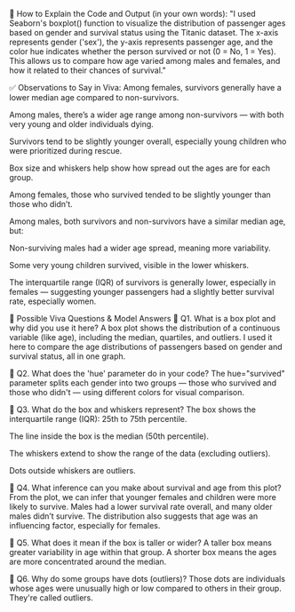 🧾 How to Explain the Code and Output (in your own words):
"I used Seaborn's boxplot() function to visualize the distribution of passenger ages based on gender and survival status using the Titanic dataset.
The x-axis represents gender ('sex'), the y-axis represents passenger age, and the color hue indicates whether the person survived or not (0 = No, 1 = Yes).
This allows us to compare how age varied among males and females, and how it related to their chances of survival."

✅ Observations to Say in Viva:
Among females, survivors generally have a lower median age compared to non-survivors.

Among males, there’s a wider age range among non-survivors — with both very young and older individuals dying.

Survivors tend to be slightly younger overall, especially young children who were prioritized during rescue.

Box size and whiskers help show how spread out the ages are for each group.

Among females, those who survived tended to be slightly younger than those who didn’t.

Among males, both survivors and non-survivors have a similar median age, but:

Non-surviving males had a wider age spread, meaning more variability.

Some very young children survived, visible in the lower whiskers.

The interquartile range (IQR) of survivors is generally lower, especially in females — suggesting younger passengers had a slightly better survival rate, especially women.



🎤 Possible Viva Questions & Model Answers
🔹 Q1. What is a box plot and why did you use it here?
A box plot shows the distribution of a continuous variable (like age), including the median, quartiles, and outliers.
I used it here to compare the age distributions of passengers based on gender and survival status, all in one graph.

🔹 Q2. What does the 'hue' parameter do in your code?
The hue="survived" parameter splits each gender into two groups — those who survived and those who didn't — using different colors for visual comparison.

🔹 Q3. What do the box and whiskers represent?
The box shows the interquartile range (IQR): 25th to 75th percentile.

The line inside the box is the median (50th percentile).

The whiskers extend to show the range of the data (excluding outliers).

Dots outside whiskers are outliers.

🔹 Q4. What inference can you make about survival and age from this plot?
From the plot, we can infer that younger females and children were more likely to survive.
Males had a lower survival rate overall, and many older males didn’t survive.
The distribution also suggests that age was an influencing factor, especially for females.

🔹 Q5. What does it mean if the box is taller or wider?
A taller box means greater variability in age within that group.
A shorter box means the ages are more concentrated around the median.

🔹 Q6. Why do some groups have dots (outliers)?
Those dots are individuals whose ages were unusually high or low compared to others in their group. They're called outliers.
